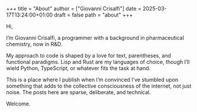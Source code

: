 +++
title = "About"
author = ["Giovanni Crisalfi"]
date = 2025-03-17T13:24:00+01:00
draft = false
path = "about"
+++

Hi,

I’m Giovanni Crisalfi, a programmer with a background in pharmaceutical chemistry, now in R&amp;D.

My approach to code is shaped by a love for text, parentheses, and functional paradigms. Lisp and Rust are my languages of choice, though I’ll wield Python, TypeScript, or whatever fits the task at hand.

This is a place where I publish when I’m convinced I’ve stumbled upon something that adds to the collective consciousness of the internet, not just noise. The posts here are sparse, deliberate, and technical.

Welcome.
